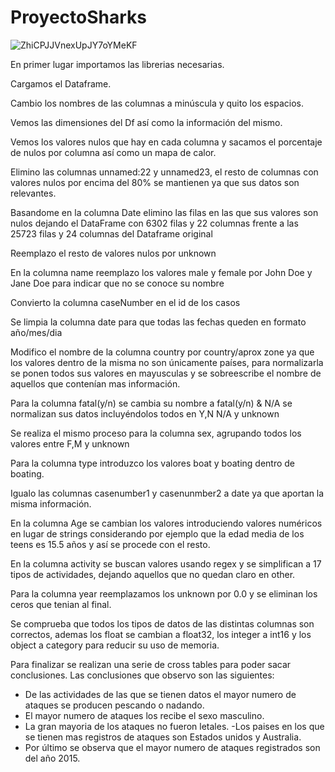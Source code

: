 # ProyectoSharks

![ZhiCPJJVnexUpJY7oYMeKF](https://user-images.githubusercontent.com/114060666/199090896-e12f8be1-db34-49a2-a696-d6f6c68b1273.jpg)



En primer lugar importamos las librerias necesarias.

Cargamos el Dataframe.

Cambio los nombres de las columnas a minúscula y quito los espacios.

Vemos las dimensiones del Df así como la información del mismo.

Vemos los valores nulos que hay en cada columna y sacamos el porcentaje de nulos por columna así como un mapa de calor.

Elimino las columnas unnamed:22 y unnamed23, el resto de columnas con valores nulos por encima del 80% se mantienen ya que sus datos son relevantes.

Basandome en la columna Date elimino las filas en las que sus valores son nulos dejando el DataFrame con 6302 filas y 22 columnas frente a las 25723 filas y 24 columnas del Dataframe original 

Reemplazo el resto de valores nulos por unknown

En la columna name reemplazo los valores male y female por John Doe y Jane Doe para indicar que no se conoce su nombre 

Convierto la columna caseNumber en el id de los casos

Se limpia la columna date para que todas las fechas queden en formato año/mes/dia

Modifico el nombre de la columna country por country/aprox zone ya que los valores dentro de la misma no son únicamente países, para normalizarla se ponen todos sus valores en mayusculas y se sobreescribe el nombre de aquellos que contenían mas información.

Para la columna fatal(y/n) se cambia su nombre a fatal(y/n) & N/A se normalizan sus datos incluyéndolos todos en Y,N N/A y unknown 

Se realiza el mismo proceso para la columna sex, agrupando todos los valores entre F,M y unknown 

Para la columna type introduzco los valores boat y boating dentro de boating.

Igualo las columnas casenumber1 y casenunmber2 a date ya que aportan la misma información.

En la columna Age se cambian los valores introduciendo valores numéricos en lugar de strings considerando por ejemplo que la edad media de los teens es 15.5 años y así se procede con el resto.

En la columna activity se buscan valores usando regex y se simplifican a 17 tipos de actividades, dejando aquellos que no quedan claro en other.

Para la columna year reemplazamos los unknown por 0.0 y se eliminan los ceros que tenian al final.

Se comprueba que todos los tipos de datos de las distintas columnas son correctos, ademas los float se cambian a float32, los integer a int16 y los object a category para reducir su uso de memoria.

Para finalizar se realizan una serie de cross tables para poder sacar conclusiones.
Las conclusiones que observo son las siguientes:
- De las actividades de las que se tienen datos el mayor numero de ataques se producen pescando o nadando.
- El mayor numero de ataques los recibe el sexo masculino.
- La gran mayoria de los ataques no fueron letales.
-Los paises en los que se tienen mas registros de ataques son Estados unidos y Australia.
- Por último se observa que el mayor numero de ataques registrados son del año 2015.
